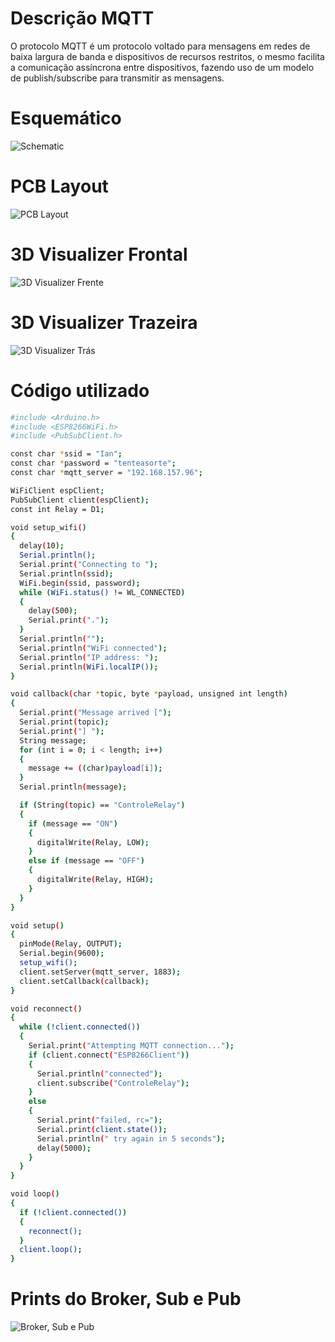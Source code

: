 # Descrição MQTT
 O protocolo MQTT é um protocolo voltado para mensagens em redes de baixa largura de banda e dispositivos de recursos restritos, o mesmo facilita a comunicação assíncrona entre dispositivos, fazendo uso de um modelo de publish/subscribe para transmitir as mensagens.

# Esquemático
 ![Schematic](Images/Schematics.png)

# PCB Layout
 ![PCB Layout](Images/PCBLayout.png)

# 3D Visualizer Frontal
![3D Visualizer Frente](Images/3DVisualizer-Front.png)

# 3D Visualizer Trazeira
![3D Visualizer Trás](Images/3DVisualizer-Back.png)

# Código utilizado
```sh
#include <Arduino.h>
#include <ESP8266WiFi.h>
#include <PubSubClient.h>

const char *ssid = "Ian";
const char *password = "tenteasorte";
const char *mqtt_server = "192.168.157.96";

WiFiClient espClient;
PubSubClient client(espClient);
const int Relay = D1;

void setup_wifi()
{
  delay(10);
  Serial.println();
  Serial.print("Connecting to ");
  Serial.println(ssid);
  WiFi.begin(ssid, password);
  while (WiFi.status() != WL_CONNECTED)
  {
    delay(500);
    Serial.print(".");
  }
  Serial.println("");
  Serial.println("WiFi connected");
  Serial.println("IP address: ");
  Serial.println(WiFi.localIP());
}

void callback(char *topic, byte *payload, unsigned int length)
{
  Serial.print("Message arrived [");
  Serial.print(topic);
  Serial.print("] ");
  String message;
  for (int i = 0; i < length; i++)
  {
    message += ((char)payload[i]);
  }
  Serial.println(message);

  if (String(topic) == "ControleRelay")
  {
    if (message == "ON")
    {
      digitalWrite(Relay, LOW);
    }
    else if (message == "OFF")
    {
      digitalWrite(Relay, HIGH);
    }
  }
}

void setup()
{
  pinMode(Relay, OUTPUT);
  Serial.begin(9600);
  setup_wifi();
  client.setServer(mqtt_server, 1883);
  client.setCallback(callback);
}

void reconnect()
{
  while (!client.connected())
  {
    Serial.print("Attempting MQTT connection...");
    if (client.connect("ESP8266Client"))
    {
      Serial.println("connected");
      client.subscribe("ControleRelay");
    }
    else
    {
      Serial.print("failed, rc=");
      Serial.print(client.state());
      Serial.println(" try again in 5 seconds");
      delay(5000);
    }
  }
}

void loop()
{
  if (!client.connected())
  {
    reconnect();
  }
  client.loop();
}
```

# Prints do Broker, Sub e Pub
 ![Broker, Sub e Pub](Images/Broker-Pub-Sub.png)